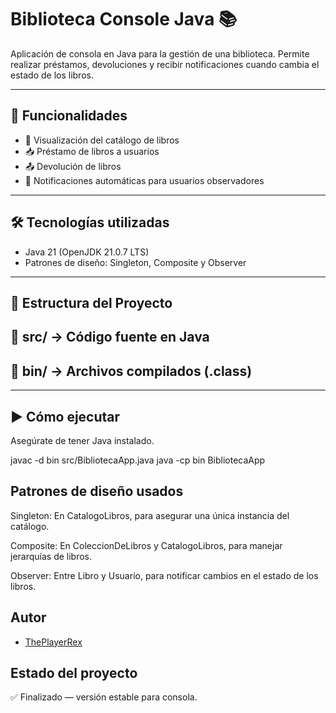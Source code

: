 # Biblioteca Console Java 📚

Aplicación de consola en Java para la gestión de una biblioteca. Permite realizar préstamos, devoluciones y recibir notificaciones cuando cambia el estado de los libros.

---

## 🚀 Funcionalidades

- 📖 Visualización del catálogo de libros
- 📥 Préstamo de libros a usuarios
- 📤 Devolución de libros
- 🔔 Notificaciones automáticas para usuarios observadores

---

## 🛠️ Tecnologías utilizadas

- Java 21 (OpenJDK 21.0.7 LTS)
- Patrones de diseño: Singleton, Composite y Observer

---

## 📁 Estructura del Proyecto
## 📂 src/ → Código fuente en Java
## 📂 bin/ → Archivos compilados (.class)

---

## ▶️ Cómo ejecutar

Asegúrate de tener Java instalado.

javac -d bin src/BibliotecaApp.java
java -cp bin BibliotecaApp

## Patrones de diseño usados
Singleton: En CatalogoLibros, para asegurar una única instancia del catálogo.

Composite: En ColeccionDeLibros y CatalogoLibros, para manejar jerarquías de libros.

Observer: Entre Libro y Usuario, para notificar cambios en el estado de los libros.

##  Autor

- [ThePlayerRex](https://github.com/ThePlayerRex)

##  Estado del proyecto

✅ Finalizado — versión estable para consola.

